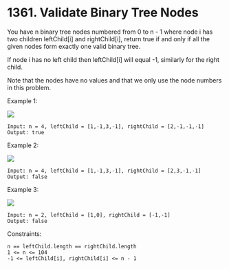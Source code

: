 # 1361. Validate Binary Tree Nodes

You have n binary tree nodes numbered from 0 to n - 1 where node i has two children leftChild[i] and rightChild[i], return true if and only if all the given nodes form exactly one valid binary tree.

If node i has no left child then leftChild[i] will equal -1, similarly for the right child.

Note that the nodes have no values and that we only use the node numbers in this problem.

 

Example 1:

![](https://assets.leetcode.com/uploads/2019/08/23/1503_ex1.png)

    Input: n = 4, leftChild = [1,-1,3,-1], rightChild = [2,-1,-1,-1]
    Output: true

Example 2:

![](https://assets.leetcode.com/uploads/2019/08/23/1503_ex2.png)

    Input: n = 4, leftChild = [1,-1,3,-1], rightChild = [2,3,-1,-1]
    Output: false

Example 3:

![](https://assets.leetcode.com/uploads/2019/08/23/1503_ex3.png)

    Input: n = 2, leftChild = [1,0], rightChild = [-1,-1]
    Output: false

 

Constraints:

    n == leftChild.length == rightChild.length
    1 <= n <= 104
    -1 <= leftChild[i], rightChild[i] <= n - 1

